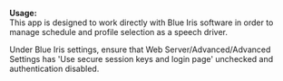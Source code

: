 <b>Usage:</b><br>
This app is designed to work directly with Blue Iris software in order to manage schedule and profile selection as a
speech driver.

Under Blue Iris settings, ensure that Web Server/Advanced/Advanced Settings has 'Use secure session keys and login page'
unchecked and authentication disabled.

